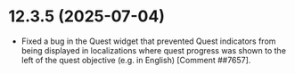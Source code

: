 # 12.3.5 (2025-07-04)

* Fixed a bug in the Quest widget that prevented Quest indicators from being displayed in localizations where quest progress was shown to the left of the quest objective (e.g. in English) [Comment ##7657].